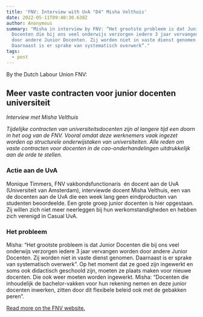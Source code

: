 ```yaml
---
title: 'FNV: Interview with UvA "D4" Misha Velthuis'
date: 2022-05-11T09:40:30.638Z
author: Anonymous
summary: "Misha in interview by FNV: “Het grootste probleem is dat Junior
  Docenten die bij ons veel onderwijs verzorgen iedere 3 jaar vervangen worden
  door andere Junior Docenten. Zij worden niet in vaste dienst genomen.
  Daarnaast is er sprake van systematisch overwerk”."
tags:
  - post
---
```

By the Dutch Labour Union FNV:

## **Meer vaste contracten voor junior docenten universiteit**

*Interview met Misha Velthuis*

*Tijdelijke contracten van universiteitsdocenten zijn al langere tijd een doorn in het oog van de FNV. Vooral omdat deze werknemers vaak ingezet worden op structurele onderwijstaken van universiteiten. Alle reden om vaste contracten voor docenten in de cao-onderhandelingen uitdrukkelijk aan de orde te stellen.*

### Actie aan de UvA

Monique Timmers, FNV vakbondsfunctionaris  én docent aan de UvA (Universiteit van Amsterdam), interviewde docent Misha Velthuis, een van de docenten aan de UvA die een week lang geen eindproducten van studenten beoordeelde. Een grote groep junior docenten is hier opgestaan. Zij willen zich niet meer neerleggen bij hun werkomstandigheden en hebben zich verenigd in Casual UvA.

### Het probleem

Misha: “Het grootste probleem is dat Junior Docenten die bij ons veel onderwijs verzorgen iedere 3 jaar vervangen worden door andere Junior Docenten. Zij worden niet in vaste dienst genomen. Daarnaast is er sprake van systematisch overwerk”. Op het moment dat ze goed zijn ingewerkt en soms ook didactisch geschoold zijn, moeten ze plaats maken voor nieuwe docenten. Die ook weer moeten worden ingewerkt. Misha: “Docenten die inhoudelijk de bachelor-vakken voor hun rekening nemen en deze junior docenten inwerken, zitten door dit flexibele beleid ook met de gebakken peren”.

[Read more on the FNV website.](https://www.fnv.nl/nieuwsbericht/sectornieuws/fnv-overheid/2022/05/meer-vaste-contracten-junior-docenten-universiteit)